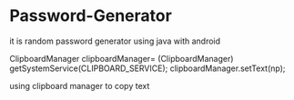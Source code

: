 # Password-Generator
it is random password generator using java with android




ClipboardManager clipboardManager= (ClipboardManager) getSystemService(CLIPBOARD_SERVICE);
            clipboardManager.setText(np);
            
            
            
            
   using clipboard manager to copy text         
